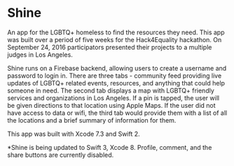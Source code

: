 # Shine
An app for the LGBTQ+ homeless to find the resources they need. This app was built over a period of five weeks for the Hack4Equality hackathon. On September 24, 2016 participators presented their projects to a multiple judges in Los Angeles. 

Shine runs on a Firebase backend, allowing users to create a username and password to login in. There are three tabs - community feed providing live updates of LGBTQ+ related events, resources, and anything that could help someone in need. The second tab displays a map with LGBTQ+ friendly services and organizations in Los Angeles. If a pin is tapped, the user will be given directions to that location using Apple Maps. If the user did not have access to data or wifi, the third tab would provide them with a list of all the locations and a brief summary of information for them. 

This app was built with Xcode 7.3 and Swift 2.

*Shine is being updated to Swift 3, Xcode 8. Profile, comment, and the share buttons are currently disabled. 

